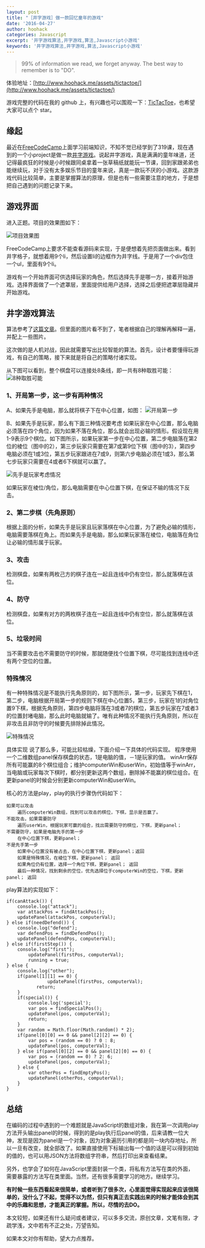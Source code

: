 ```yaml
---
layout: post
title: "［井字游戏］做一款回忆童年的游戏"
date: '2016-04-27'
author: hoohack
categories: Javascript
excerpt: '井字游戏算法,井字游戏,算法,Javascript小游戏'
keywords: '井字游戏算法,井字游戏,算法,Javascript小游戏'
---
```


> 99% of information we read, we forget anyway. The best way to remember
> is to "DO".

体验地址：[http://www.hoohack.me/assets/tictactoe/](http://www.hoohack.me/assets/tictactoe/)

游戏完整的代码在我的 github 上，有兴趣也可以围观一下：[TicTacToe](https://github.com/hoohack/TicTacToe)，也希望大家可以点个 star。

## 缘起
最近在[FreeCodeCamp](https://www.freecodecamp.com/)上面学习前端知识，不知不觉已经学到了319课，现在遇到的一个小project是做一款[井字游戏](https://www.freecodecamp.com/challenges/build-a-tic-tac-toe-game)。说起井字游戏，真是满满的童年味道，还记得最疯狂的时候是小时候跟同桌拿着一张草稿纸就能玩一节课，回到家跟弟弟也能继续玩，对于没有太多娱乐节目的童年来说，真是一款玩不厌的小游戏。这款游戏代码比较简单，主要是掌握算法的原理，但是也有一些需要注意的地方，于是想把自己遇到的问题记录下来。

## 游戏界面
进入正题。项目的效果图如下：

<!--more-->

![项目效果图](http://7u2eqw.com1.z0.glb.clouddn.com/%E4%BA%95%E5%AD%97%E6%B8%B8%E6%88%8F-%E9%A1%B9%E7%9B%AE%E7%9A%84%E6%95%88%E6%9E%9C%E5%9B%BE)

FreeCodeCamp上要求不能查看源码来实现，于是便想着先把页面做出来。看到井字格子，就想着用9个li，然后设置li的边框作为井字线。于是用了一个div包住一个ul，里面有9个li。

游戏有一个开始界面可供选择玩家的角色，然后选择先手是哪一方，接着开始游戏。选择界面做了一个遮罩层，里面提供给用户选择，选择之后便把遮罩层隐藏并开始游戏。

## 井字游戏算法
算法参考了[这篇文章](http://blog.jobbole.com/24719/)。但里面的图片看不到了，笔者根据自己的理解再解释一遍，并配上一些图片。

这次做的是人机对战，因此就需要写出比较智能的算法。首先，设计者要懂得玩游戏，有自己的策略，接下来就是将自己的策略付诸实现。

从下图可以看到，整个棋盘可以连接处8条线，即一共有8种取胜可能：
![8种取胜可能](http://7u2eqw.com1.z0.glb.clouddn.com/%E4%BA%95%E5%AD%97%E6%B8%B8%E6%88%8F-8%E7%A7%8D%E5%8F%96%E8%83%9C%E5%8F%AF%E8%83%BD)


### 1、开局第一步，这一步有两种情况
A、如果先手是电脑，那么就将棋子下在中心位置，如图：
![开局第一步](http://7u2eqw.com1.z0.glb.clouddn.com/%E4%BA%95%E5%AD%97%E6%B8%B8%E6%88%8F-%E5%BC%80%E5%B1%80%E7%AC%AC%E4%B8%80%E6%AD%A5)


B、如果先手是玩家，那么有下面三种情况要考虑
如果玩家在中心位置，那么电脑必须落在四个角位，因为如果不落在角位，那么就会出现必输的情形。假设现在用1-9表示9个棋位。如下图所示，如果玩家第一步在中心位置，第二步电脑落在第2位的棱位（图中的2），第三步玩家只需要在第7或第9位下棋（图中的3），第四步电脑必须在1或3位，第五步玩家跟进在7或9，则第六步电脑必须在1或3，那么第七步玩家只需要在4或者6下棋就可以赢了。

![先手是玩家考虑情况](http://7u2eqw.com1.z0.glb.clouddn.com/%E4%BA%95%E5%AD%97%E6%B8%B8%E6%88%8F-%E5%85%88%E6%89%8B%E6%98%AF%E7%8E%A9%E5%AE%B6%E8%80%83%E8%99%91%E6%83%85%E5%86%B5)

如果玩家在棱位/角位，那么电脑需要在中心位置下棋，在保证不输的情况下反击。

### 2、第二步棋（先角原则）
根据上面的分析，如果先手是玩家且玩家落棋在中心位置，为了避免必输的情形，电脑需要落棋在角上。而如果先手是电脑，那么如果玩家落在棱位，电脑落在角位让必输的情形属于玩家。

### 3、攻击
检测棋盘，如果有两枚己方的棋子连在一起且连线中仍有空位，那么就落棋在该位。

### 4、防守
检测棋盘，如果有对方的两枚棋子连在一起且连线中仍有空位，那么就落棋在该位。

### 5、垃圾时间
当不需要攻击也不需要防守的时候，那就随便找个位置下棋，尽可能找到连线中还有两个空位的位置。

### 特殊情况
有一种特殊情况是不能执行先角原则的，如下图所示，第一步，玩家先下棋在1，第二步，电脑根据开局第一步的规则下棋在中心位置5，第三步，玩家在1的对角位置9下棋，根据先角原则，第四步电脑将落在3或者7的棋位，第五步玩家在7或者3的位置封堵电脑，那么此时电脑就输了。唯有此种情况不能执行先角原则，所以在非攻击且非防守的时候要先排除掉此情况。

![特殊情况](http://7u2eqw.com1.z0.glb.clouddn.com/%E4%BA%95%E5%AD%97%E6%B8%B8%E6%88%8F-%E7%89%B9%E6%AE%8A%E6%83%85%E5%86%B5)

具体实现
说了那么多，可能比较枯燥，下面介绍一下具体的代码实现。
程序使用一个二维数组panel保存棋盘的状态，1是电脑的值，－1是玩家的值。
winArr保存所有可能赢的8个棋位组合；维护computerWin和userWin，初始值等于winArr，当电脑或玩家每次下棋时，都分别更新这两个数组，删除掉不能赢的棋位组合。在更新panel的时候会分别更新computerWin和userWin。

核心的方法是play，play的执行步骤伪代码如下：

    如果可以攻击
        遍历computerWin数组，找到可以攻击的棋位，下棋，显示是否赢了。
    不能攻击，如果需要防守
        遍历userWin，根据玩家可赢的组合，找出需要防守的棋位，下棋，更新panel；
    不需要防守，如果是电脑先手的第一步
        在中心位置下棋，更新panel；
    不是先手第一步
        如果中心位置没有被占去，在中心位置下棋，更新panel；返回
        如果是特殊情况，在棱位下棋，更新panel； 返回
        如果角位仍有位置，选择一个角位下棋，更新panel； 返回
        最后一种情况，找到剩余的空位，优先选择位于computerWin的空位，下棋，更新panel； 返回
        
play算法的实现如下：

    if(canAttack()) {
        console.log("attack");
        var attackPos = findAttackPos();
        updatePanel(attackPos, computerVal);
    } else if(needDefend()) {
        console.log("defend");
        var defendPos = findDefendPos();
        updatePanel(defendPos, computerVal);
    } else if(firstStep()) {
        console.log("first");
            updatePanel(firstPos, computerVal);
            running = true;
    } else {
        console.log("other");
        if(panel[1][1] == 0) {
                   updatePanel(firstPos, computerVal);
               return;
        }
        if(special()) {
            console.log('special');
            var pos = findSpecialPos();
            updatePanel(pos, computerVal);
            return;
        }
        var random = Math.floor(Math.random() * 2);
        if(panel[0][0] == 0 && panel[2][2] == 0) {
            var pos = (random == 0) ? 0 : 8;
            updatePanel(pos, computerVal);
        } else if(panel[0][2] == 0 && panel[2][0] == 0) {
            var pos = (random == 0) ? 2: 6;
            updatePanel(pos, computerVal);
        } else {
            var otherPos = findEmptyPos();
            updatePanel(otherPos, computerVal);
        }
    }
    

## 总结
在编码的过程中遇到的一个难题就是JavaScript的数组对象，我在第一次调用play方法开头输出panel的时候，得到的是play执行后panel的值，后来请教一位大神，发现是因为panel是一个对象，因为对象遍历引用的都是同一块内存地址，所以一旦有改变，就全部改了。如果直接使用下标输出每一个值的话是可以得到初始的值的，也可以用JSON方法将数组字符串，然后打印出来查看结果。

另外，也学会了如何在JavaScript里面封装一个类，将私有方法写在类的外面，需要暴露的方法写在类里面。当然，还有很多需要学习的地方。继续学习。

**有时候一些东西看起来很简单，或者听到了很多次，心里面觉得实现起来应该很简单的，没什么了不起，觉得不以为然，但只有真正去实践出来的时候才能体会到其中的乐趣和思想，才能真正的掌握。所以，尽情的去DO。**

本文较短，如果还有什么疑问或者建议，可以多多交流，原创文章，文笔有限，才疏学浅，文中若有不正之处，万望告知。

如果本文对你有帮助，望大力点推荐。
